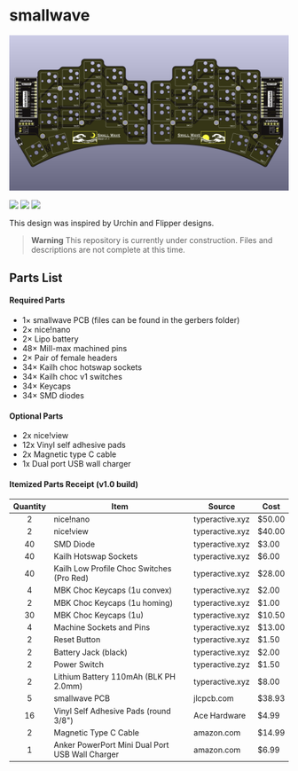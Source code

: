 # smallwave

![PCB Preview](./gallery/main-top.png)

<span>
  <img src="https://img.shields.io/github/last-commit/rosennx6/smallwave?style=flat">
  <img src="https://img.shields.io/badge/release-v1.1-success">
  <img src="https://img.shields.io/badge/Language-ZMK-8A2BE2">
  
</span>

This design was inspired by Urchin and Flipper designs.

> **Warning**
> This repository is currently under construction. Files and descriptions are not complete at this time.

## Parts List
#### Required Parts
- 1× smallwave PCB (files can be found in the gerbers folder)
- 2× nice!nano
- 2× Lipo battery
- 48× Mill-max machined pins
- 2× Pair of female headers
- 34× Kailh choc hotswap sockets
- 34× Kailh choc v1 switches
- 34× Keycaps
- 34× SMD diodes

#### Optional Parts
- 2x nice!view
- 12x Vinyl self adhesive pads
- 2x Magnetic type C cable
- 1x Dual port USB wall charger

#### Itemized Parts Receipt (v1.0 build)
| Quantity | Item | Source | Cost |
| :---: | --- | --- | --- |
| 2 | nice!nano | typeractive.xyz | $50.00 |
| 2 | nice!view | typeractive.xyz | $40.00 |
| 40 | SMD Diode | typeractive.xyz | $3.00 |
| 40 | Kailh Hotswap Sockets | typeractive.xyz | $6.00 |
| 40 | Kailh Low Profile Choc Switches (Pro Red) | typeractive.xyz | $28.00 |
| 4 | MBK Choc Keycaps (1u convex) | typeractive.xyz | $2.00 |
| 2 | MBK Choc Keycaps (1u homing) | typeractive.xyz | $1.00 |
| 30 | MBK Choc Keycaps (1u) | typeractive.xyz | $10.50 |
| 4 | Machine Sockets and Pins | typeractive.xyz | $13.00 |
| 2 | Reset Button | typeractive.xyz | $1.50 |
| 2 | Battery Jack (black) | typeractive.xyz | $2.00 |
| 2 | Power Switch | typeractive.zyz | $1.50 |
| 2 | Lithium Battery 110mAh (BLK PH 2.0mm) | typeractive.xyz | $8.00 |
| 5 | smallwave PCB | jlcpcb.com | $38.93 |
| 16 | Vinyl Self Adhesive Pads (round 3/8") | Ace Hardware | $4.99 |
| 2 | Magnetic Type C Cable | amazon.com | $14.99 |
| 1 | Anker PowerPort Mini Dual Port USB Wall Charger | amazon.com | $6.99 |
